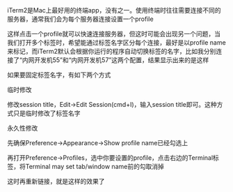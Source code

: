 

iTerm2是Mac上最好用的终端app，没有之一。使用终端时往往需要连接不同的服务器，通常我们会为每个服务器连接设置一个profile




这样点击一个profile就可以快速连接服务器，但这时可能会出现另一个问题，当我们打开多个标签时，希望能通过标签名字区分每个连接，最好是以profile name来标记，而iTerm2默认会根据你运行的程序自动切换标签的名字，比如我分别连接了“内网开发机55”和“内网开发机57”这两个配置，结果显示出来的是这样



如果要固定标签名字，有如下两个方式

临时修改

修改session title，Edit->Edit Session(cmd+I)，输入session title即可。这种方式只是临时修改了标签名字



永久性修改

先确保Preference->Appearance->Show profile name已经勾选上



再打开Preference->Profiles，选中你要设置的profile，点击右边的Terminal标签，将Terminal
 may set tab/window name前的勾取消掉



这时再重新链接，就是这样的效果了
